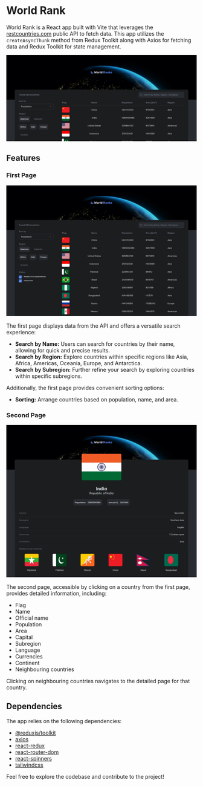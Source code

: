 # World Rank

World Rank is a React app built with Vite that leverages the [restcountries.com](https://restcountries.com/) public API to fetch data. This app utilizes the `createAsyncThunk` method from Redux Toolkit along with Axios for fetching data and Redux Toolkit for state management.

![World Rank ](home.png)

## Features

### First Page

![World Rank First Page ](firstPage.png)

The first page displays data from the API and offers a versatile search experience:

- **Search by Name:** Users can search for countries by their name, allowing for quick and precise results.
- **Search by Region:** Explore countries within specific regions like Asia, Africa, Americas, Oceania, Europe, and Antarctica.
- **Search by Subregion:** Further refine your search by exploring countries within specific subregions.

Additionally, the first page provides convenient sorting options:

- **Sorting:** Arrange countries based on population, name, and area.

### Second Page

![World Rank Second Page ](secondPage.png)

The second page, accessible by clicking on a country from the first page, provides detailed information, including:

- Flag
- Name
- Official name
- Population
- Area
- Capital
- Subregion
- Language
- Currencies
- Continent
- Neighbouring countries

Clicking on neighbouring countries navigates to the detailed page for that country.

## Dependencies

The app relies on the following dependencies:

- [@reduxjs/toolkit](https://redux-toolkit.js.org/)
- [axios](https://axios-http.com/)
- [react-redux](https://react-redux.js.org/)
- [react-router-dom](https://reactrouter.com/)
- [react-spinners](https://www.npmjs.com/package/react-spinners)
- [tailwindcss](https://tailwindcss.com/)

Feel free to explore the codebase and contribute to the project!
